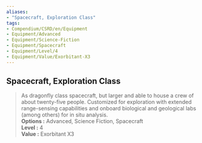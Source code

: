 ```yaml
---
aliases:
- "Spacecraft, Exploration Class"
tags:
- Compendium/CSRD/en/Equipment
- Equipment/Advanced
- Equipment/Science-Fiction
- Equipment/Spacecraft
- Equipment/Level/4
- Equipment/Value/Exorbitant-X3
---
```


  
## Spacecraft, Exploration Class  
  
>As dragonfly class spacecraft, but larger and able to house a crew of about twenty-five people. Customized for exploration with extended range-sensing capabilities and onboard biological and geological labs (among others) for in situ analysis.  
> **Options :** Advanced, Science Fiction, Spacecraft  
> **Level :** 4  
> **Value :** Exorbitant X3